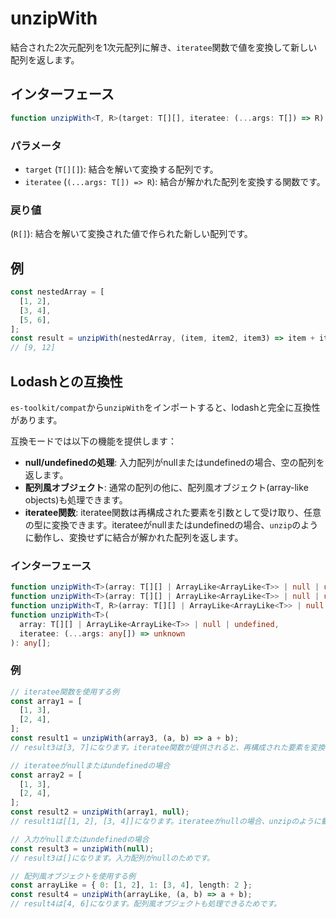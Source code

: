 # unzipWith

結合された2次元配列を1次元配列に解き、`iteratee`関数で値を変換して新しい配列を返します。

## インターフェース

```typescript
function unzipWith<T, R>(target: T[][], iteratee: (...args: T[]) => R): R[];
```

### パラメータ

- `target` (`T[][]`): 結合を解いて変換する配列です。
- `iteratee` (`(...args: T[]) => R`): 結合が解かれた配列を変換する関数です。

### 戻り値

(`R[]`): 結合を解いて変換された値で作られた新しい配列です。

## 例

```typescript
const nestedArray = [
  [1, 2],
  [3, 4],
  [5, 6],
];
const result = unzipWith(nestedArray, (item, item2, item3) => item + item2 + item3);
// [9, 12]
```

## Lodashとの互換性

`es-toolkit/compat`から`unzipWith`をインポートすると、lodashと完全に互換性があります。

互換モードでは以下の機能を提供します：

- **null/undefinedの処理**: 入力配列がnullまたはundefinedの場合、空の配列を返します。
- **配列風オブジェクト**: 通常の配列の他に、配列風オブジェクト(array-like objects)も処理できます。
- **iteratee関数**: iteratee関数は再構成された要素を引数として受け取り、任意の型に変換できます。iterateeがnullまたはundefinedの場合、`unzip`のように動作し、変換せずに結合が解かれた配列を返します。

### インターフェース

```typescript
function unzipWith<T>(array: T[][] | ArrayLike<ArrayLike<T>> | null | undefined): T[][];
function unzipWith<T>(array: T[][] | ArrayLike<ArrayLike<T>> | null | undefined, iteratee?: null): T[][];
function unzipWith<T, R>(array: T[][] | ArrayLike<ArrayLike<T>> | null | undefined, iteratee: (...args: T[]) => R): R[];
function unzipWith<T>(
  array: T[][] | ArrayLike<ArrayLike<T>> | null | undefined,
  iteratee: (...args: any[]) => unknown
): any[];
```

### 例

```typescript
// iteratee関数を使用する例
const array1 = [
  [1, 3],
  [2, 4],
];
const result1 = unzipWith(array3, (a, b) => a + b);
// result3は[3, 7]になります。iteratee関数が提供されると、再構成された要素を変換するためです。

// iterateeがnullまたはundefinedの場合
const array2 = [
  [1, 3],
  [2, 4],
];
const result2 = unzipWith(array1, null);
// result1は[[1, 2], [3, 4]]になります。iterateeがnullの場合、unzipのように動作するためです。

// 入力がnullまたはundefinedの場合
const result3 = unzipWith(null);
// result3は[]になります。入力配列がnullのためです。

// 配列風オブジェクトを使用する例
const arrayLike = { 0: [1, 2], 1: [3, 4], length: 2 };
const result4 = unzipWith(arrayLike, (a, b) => a + b);
// result4は[4, 6]になります。配列風オブジェクトも処理できるためです。
```
